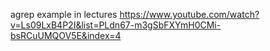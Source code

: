 agrep example in lectures
https://www.youtube.com/watch?v=Ls09LxB4P2I&list=PLdn67-m3gSbFXYmH0CMi-bsRCuUMQOV5E&index=4
